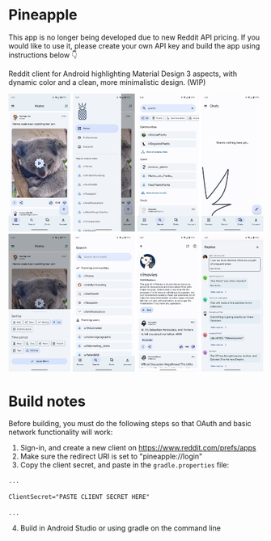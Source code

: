 # Pineapple
This app is no longer being developed due to new Reddit API pricing. If you would like to use it, please create your own API key and build the app using instructions below 👇


Reddit client for Android highlighting Material Design 3 aspects, with dynamic color and a clean, more minimalistic design. (WIP)

<img src="PineapplePreview.png">

# Build notes
Before building, you must do the following steps so that OAuth and basic network functionality will work:
1. Sign-in, and create a new client on https://www.reddit.com/prefs/apps
2. Make sure the redirect URI is set to "pineapple://login"
3. Copy the client secret, and paste in the ```gradle.properties``` file:
```
...

ClientSecret="PASTE CLIENT SECRET HERE"

...
```
4. Build in Android Studio or using gradle on the command line
